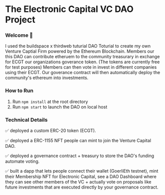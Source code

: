 # The Electronic Capital VC DAO Project

### **Welcome 👋**
I used the buildspace x thirdweb tuturial DAO Toturial to create my own Venture Captial Firm powered by the Ethereum Blockchain.
Members our this DAO can contribute etheruem to the community treasurary in exchange for ECGT our organizations goverance token. 
(The tokens are currently free for test purposes) Members can then vote in invest in different companies using their ECGT. Our goverance contract will then automatically deploy the community's ethereum into investments.


### **How to Run**
1. Run `npm install` at the root directory
2. Run `npm start` to launch the DAO on local host


### **Technical Details**
✅ deployed a custom ERC-20 token (ECGT).

✅ deployed a ERC-1155 NFT people can mint to join the Venture Capital DAO.

✅ deployed a governance contract + treasury to store the DAO's funding automate voting.

✅ built a dapp that lets people connect their wallet (GoerliEth testnet), mint their Membership NFT for Electronic Capital, see a DAO Dashboard where they can see other members of the VC + actually vote on proposals like future investments that are executed directly by your governance contract.
